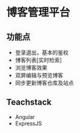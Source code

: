 # 博客管理平台

## 功能点
+ 登录退出，基本的鉴权
+ 博客列表[实时检索]
+ 浏览博客效果
+ 双屏编辑与预览博客
+ 同步更新博客仓库及站点

## Teachstack
+ Angular
+ ExpressJS